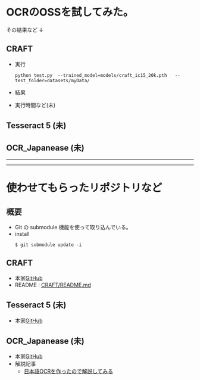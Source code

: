 # OCRのOSSを試してみた。
その結果など ↓

## CRAFT
- 実行
    ```
    python test.py  --trained_model=models/craft_ic15_20k.pth   --test_folder=datasets/myData/
    ```
- 結果

- 実行時間など(未)

## Tesseract 5 (未)


## OCR_Japanease (未)


___
___

# 使わせてもらったリポジトリなど
## 概要
- Git の submodule 機能を使って取り込んでいる。
- install
  ```
  $ git submodule update -i
  ```

## CRAFT
- 本家[GitHub](git@github.com:clovaai/CRAFT-pytorch.git)
- README : [CRAFT/README.md](CRAFT/README.md)

## Tesseract 5 (未)
- 本家[GitHub](https://github.com/tesseract-ocr/tesstrain)

## OCR_Japanease (未)
- 本家[GitHub](https://github.com/tanreinama/OCR_Japanease)
- 解説記事
  - [日本語OCRを作ったので解説してみる](https://qiita.com/tanreinama/items/8fc1c8af6554654aae00)



